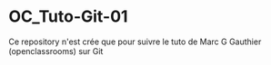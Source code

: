 # OC_Tuto-Git-01
Ce repository n'est crée que pour suivre le tuto de Marc G Gauthier (openclassrooms) sur Git
